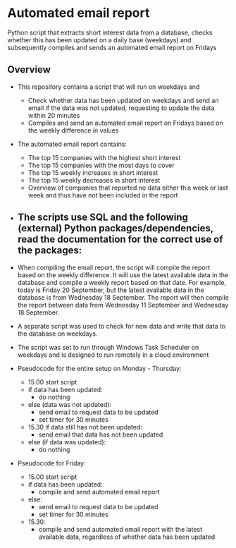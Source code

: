 # Automated email report
Python script that extracts short interest data from a database, checks whether this has been updated on a daily base (weekdays) and subsequently compiles and sends an automated email report on Fridays

## Overview

- This repository contains a script that will run on weekdays and
  - Check whether data has been updated on weekdays and send an email if the data was not updated, requesting to update the data within 20 minutes
  - Compiles and send an automated email report on Fridays based on the weekly difference in values
- The automated email report contains:
  - The top 15 companies with the highest short interest
  - The top 15 companies with the most days to cover
  - The top 15 weekly increases in short interest
  - The top 15 weekly decreases in short interest
  - Overview of companies that reported no data either this week or last week and thus have not been included in the report
- The scripts use SQL and the following (external) Python packages/dependencies, read the documentation for the correct use of the packages:
  - 
- When compiling the email report, the script will compile the report based on the weekly difference. It will use the latest available data in the database and compile a weekly report based on that date. For example, today is Friday 20 September, but the latest available data in the database is from Wednesday 18 September. The report will then compile the report between data from Wednesday 11 September and Wednesday 18 September. 
- A separate script was used to check for new data and write that data to the database on weekdays.
- The script was set to run through Windows Task Scheduler on weekdays and is designed to run remotely in a cloud environment

- Pseudocode for the entire setup on Monday - Thursday:
  - 15.00 start script
  - if data has been updated:
    - do nothing
  - else (data was not updated):
    - send email to request data to be updated
    - set timer for 30 minutes
  - 15.30 if data still has not been updated:
    - send email that data has not been updated
  - else (if data was updated):
    - do nothing
    
- Pseudocode for Friday:
  - 15.00 start script
  - if data has been updated:
    - compile and send automated email report
  - else: 
    - send email to request data to be updated
    - set timer for 30 minutes
  - 15.30:
    - compile and send automated email report with the latest available data, regardless of whether data has been updated
   
  
